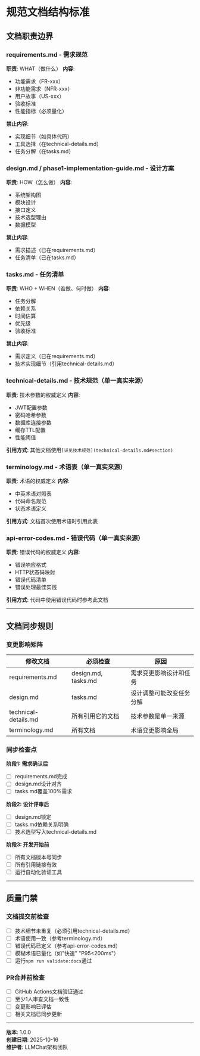 ﻿# 规范文档结构标准

## 文档职责边界

### requirements.md - 需求规范
**职责**: WHAT（做什么）
**内容**:
- 功能需求（FR-xxx）
- 非功能需求（NFR-xxx）
- 用户故事（US-xxx）
- 验收标准
- 性能指标（必须量化）

**禁止内容**:
- 实现细节（如具体代码）
- 工具选择（在technical-details.md）
- 任务分解（在tasks.md）

### design.md / phase1-implementation-guide.md - 设计方案
**职责**: HOW（怎么做）
**内容**:
- 系统架构图
- 模块设计
- 接口定义
- 技术选型理由
- 数据模型

**禁止内容**:
- 需求描述（已在requirements.md）
- 任务清单（已在tasks.md）

### tasks.md - 任务清单
**职责**: WHO + WHEN（谁做、何时做）
**内容**:
- 任务分解
- 依赖关系
- 时间估算
- 优先级
- 验收标准

**禁止内容**:
- 需求定义（已在requirements.md）
- 技术实现细节（引用technical-details.md）

### technical-details.md - 技术规范（单一真实来源）
**职责**: 技术参数的权威定义
**内容**:
- JWT配置参数
- 密码哈希参数
- 数据库连接参数
- 缓存TTL配置
- 性能阈值

**引用方式**: 其他文档使用`[详见技术规范](technical-details.md#section)`

### terminology.md - 术语表（单一真实来源）
**职责**: 术语的权威定义
**内容**:
- 中英术语对照表
- 代码命名规范
- 状态术语定义

**引用方式**: 文档首次使用术语时引用此表

### api-error-codes.md - 错误代码（单一真实来源）
**职责**: 错误代码的权威定义
**内容**:
- 错误响应格式
- HTTP状态码映射
- 错误代码清单
- 错误处理最佳实践

**引用方式**: 代码中使用错误代码时参考此文档

---

## 文档同步规则

### 变更影响矩阵

| 修改文档 | 必须检查 | 原因 |
|---------|---------|------|
| requirements.md | design.md, tasks.md | 需求变更影响设计和任务 |
| design.md | tasks.md | 设计调整可能改变任务分解 |
| technical-details.md | 所有引用它的文档 | 技术参数是单一来源 |
| terminology.md | 所有文档 | 术语变更影响全局 |

### 同步检查点

**阶段1: 需求确认后**
- [ ] requirements.md完成
- [ ] design.md设计对齐
- [ ] tasks.md覆盖100%需求

**阶段2: 设计评审后**
- [ ] design.md锁定
- [ ] tasks.md依赖关系明确
- [ ] 技术选型写入technical-details.md

**阶段3: 开发开始前**
- [ ] 所有文档版本号同步
- [ ] 所有引用链接有效
- [ ] 运行自动化验证工具

---

## 质量门禁

### 文档提交前检查
- [ ] 技术细节未重复（必须引用technical-details.md）
- [ ] 术语使用一致（参考terminology.md）
- [ ] 错误代码已定义（参考api-error-codes.md）
- [ ] 模糊术语已量化（如"快速"  "P95<200ms"）
- [ ] 运行`npm run validate:docs`通过

### PR合并前检查
- [ ] GitHub Actions文档验证通过
- [ ] 至少1人审查文档一致性
- [ ] 变更影响已评估
- [ ] 相关文档已同步更新

---

**版本**: 1.0.0  
**创建日期**: 2025-10-16  
**维护者**: LLMChat架构团队
